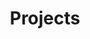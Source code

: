 ---
title: "Projects"
permalink: /projects/
layout: posts
author_profile: true
taxonomy: projects
---